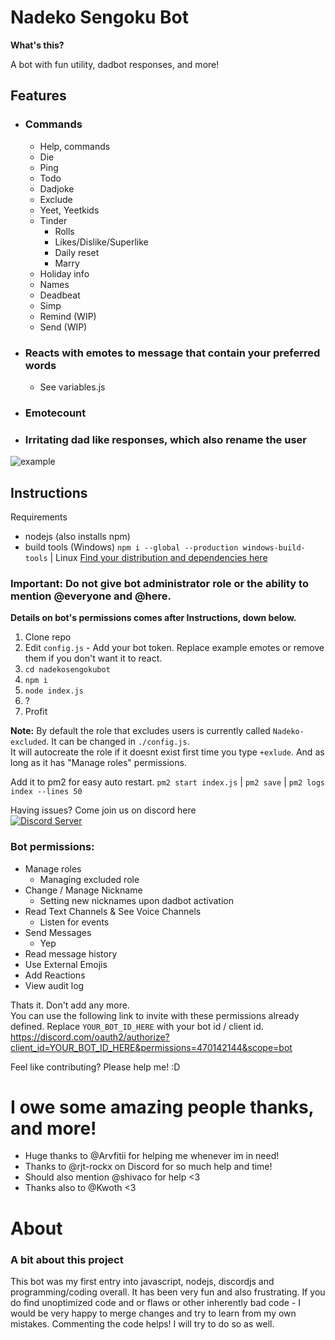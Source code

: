 # Nadeko Sengoku Bot

**What's this?**

A bot with fun utility, dadbot responses, and more!

## Features
* ### Commands
  * Help, commands
  * Die
  * Ping
  * Todo
  * Dadjoke
  * Exclude
  * Yeet, Yeetkids
  * Tinder
    * Rolls
    * Likes/Dislike/Superlike
    * Daily reset
    * Marry
  * Holiday info
  * Names
  * Deadbeat
  * Simp
  * Remind (WIP)
  * Send (WIP)
* ### Reacts with emotes to message that contain your preferred words
  * See variables.js
* ### Emotecount
* ### Irritating dad like responses, which also rename the user

<img src="https://i.imgur.com/WsMAKPB.png" title="example"/>

## Instructions
Requirements
* nodejs (also installs npm)
* build tools (Windows) `npm i --global --production windows-build-tools` | Linux <a href="https://github.com/Automattic/node-canvas/wiki/Installation:-Fedora-and-other-RPM-based-distributions"> Find your distribution and dependencies here </a> 

### Important: Do not give bot administrator role or the ability to mention @everyone and @here.
**Details on bot's permissions comes after Instructions, down below.**
1. Clone repo
1. Edit `config.js` - Add your bot token. Replace example emotes or remove them if you don't want it to react.
1. `cd nadekosengokubot`
1. `npm i`
1. `node index.js`
1. ?
1. Profit

**Note:** 
By default the role that excludes users is currently called `Nadeko-excluded`. It can be changed in `./config.js`.              
It will autocreate the role if it doesnt exist first time you type `+exlude`. And as long as it has "Manage roles" permissions.  

Add it to pm2 for easy auto restart. 
`pm2 start index.js` |
`pm2 save` |
`pm2 logs index --lines 50` 

Having issues? Come join us on discord here                                                                                    
<a href="https://discord.gg/msNtTYV">
<img src="https://discordapp.com/api/guilds/414099963841216512/embed.png?style=banner2" title="Discord Server"/>
</a>

### Bot permissions:
* Manage roles
  * Managing excluded role
* Change / Manage Nickname 
  * Setting new nicknames upon dadbot activation
* Read Text Channels & See Voice Channels 
  * Listen for events
* Send Messages
  * Yep
* Read message history
* Use External Emojis
* Add Reactions
* View audit log
                                                         
Thats it. Don't add any more.                                                                         
You can use the following link to invite with these permissions already defined. Replace `YOUR_BOT_ID_HERE` with your bot id / client id.
https://discord.com/oauth2/authorize?client_id=YOUR_BOT_ID_HERE&permissions=470142144&scope=bot

Feel like contributing? Please help me! :D

# I owe some amazing people thanks, and more!
- Huge thanks to @Arvfitii for helping me whenever im in need!
- Thanks to @rjt-rockx on Discord for so much help and time!
- Should also mention @shivaco for help <3
- Thanks also to @Kwoth <3

# About
### A bit about this project
This bot was my first entry into javascript, nodejs, discordjs and programming/coding overall. It has been very fun and also frustrating. If you do find unoptimized code and or flaws or other inherently bad code - I would be very happy to merge changes and try to learn from my own mistakes. Commenting the code helps! I will try to do so as well.
